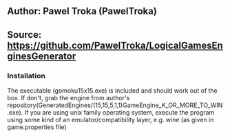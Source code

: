 ## Author: Pawel Troka (PawelTroka)

## Source: https://github.com/PawelTroka/LogicalGamesEnginesGenerator

### Installation

The executable (gomoku15x15.exe) is included and should work out of the box. If don't, grab the engine from author's repository(GeneratedEngines/(15,15,5,1,1)GameEngine_K_OR_MORE_TO_WIN.exe).
If you are using unix family operating system, execute the program using some kind of an emulator/compatibility layer, e.g. wine (as given in game.properties file)
